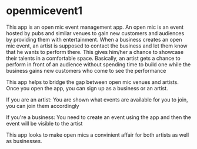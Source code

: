 # openmicevent1

This app is an open mic event management app. An open mic is an event hosted by pubs and similar venues to gain new customers and audiences by providing them with entertainment.
When a business creates an open mic event, an artist is supposed to contact the business and let them know that he wants to perform there. This gives him/her a chance to showcase
their talents in a comfortable space. 
Basically, an artist gets a chance to perform in front of an audience without spending time to build one while the business gains new customers who come to see the performance

This app helps to bridge the gap between open mic venues and artists. Once you open the app, you can sign up as a business or an artist. 

If you are an artist:
You are shown what events are available for you to join, you can join them accordingly

If you're a business:
You need to create an event using the app and then the event will be visible to the artist

This app looks to make open mics a convinient affair for both artists as well as businesses.
